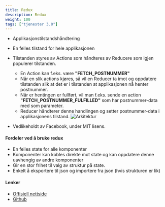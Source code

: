 ```yaml
---
title: Redux
description: Redux
weight: 100
tags: ["tjenester 3.0"]
---
```


- Applikasjonstilstandshåndtering
- En felles tilstand for hele applikasjonen
- Tilstanden styres av Actions som håndteres av Reducere som igjen populerer tilstanden.
  - En Action kan f.eks. være **"FETCH\_POSTNUMMER"**
  - Når en slik actions kjøres, så vil en Reducer ta imot og oppdatere tilstanden slik at det er i tilstanden at applikasjonen nå henter postnummer.
  - Når er hentingen er fullført, vil man f.eks. sende en action **"FETCH\_POSTNUMMER\_FULFILLED"** som har postnummer-data med som parameter.
  - Reducer håndterer denne handlingen og setter postnummer-data i applikasjonens tilstand.
![Arkitektur](https://ignaciochavez.com/wp-content/uploads/2016/12/redux-middleware-flow-1.png)

- Vedlikeholdt av Facebook, under MIT lisens.  

#### Fordeler ved å bruke redux
- En felles state for alle komponenter
- Komponenter kan kobles direkte mot state og kan oppdatere denne uavhengig av andre komponenter
- Gir en stor frihet til valg av struktur på state.
- Enkelt å eksportere til json og importere fra json (hvis strukturen er lik)


#### Lenker
- [Offisiell nettside](https://redux.js.org/)
- [Github](https://github.com/reactjs/redux)